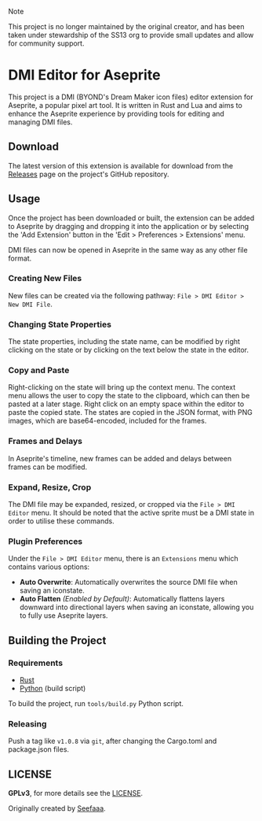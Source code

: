 > [!NOTE]
> This project is no longer maintained by the original creator, and has been taken under stewardship of the SS13 org to provide small updates and allow for community support.

# DMI Editor for Aseprite

This project is a DMI (BYOND's Dream Maker icon files) editor extension for Aseprite, a popular pixel art tool. It is written in Rust and Lua and aims to enhance the Aseprite experience by providing tools for editing and managing DMI files.

## Download

The latest version of this extension is available for download from the [Releases](https://github.com/spacestation13/aseprite-dmi/releases) page on the project's GitHub repository.

## Usage

Once the project has been downloaded or built, the extension can be added to Aseprite by dragging and dropping it into the application or by selecting the 'Add Extension' button in the 'Edit > Preferences > Extensions' menu.

DMI files can now be opened in Aseprite in the same way as any other file format.

### Creating New Files

New files can be created via the following pathway: `File > DMI Editor > New DMI File`.

### Changing State Properties

The state properties, including the state name, can be modified by right clicking on the state or by clicking on the text below the state in the editor.

### Copy and Paste

Right-clicking on the state will bring up the context menu. The context menu allows the user to copy the state to the clipboard, which can then be pasted at a later stage. Right click on an empty space within the editor to paste the copied state. The states are copied in the JSON format, with PNG images, which are base64-encoded, included for the frames.

### Frames and Delays

In Aseprite's timeline, new frames can be added and delays between frames can be modified.

### Expand, Resize, Crop

The DMI file may be expanded, resized, or cropped via the `File > DMI Editor` menu. It should be noted that the active sprite must be a DMI state in order to utilise these commands.

### Plugin Preferences
Under the `File > DMI Editor` menu, there is an `Extensions` menu which contains various options:

- **Auto Overwrite**: Automatically overwrites the source DMI file when saving an iconstate.
- **Auto Flatten** *(Enabled by Default)*: Automatically flattens layers downward into directional layers when saving an iconstate, allowing you to fully use Aseprite layers.

## Building the Project

### Requirements

- [Rust](https://www.rust-lang.org/)
- [Python](https://www.python.org/) (build script)

To build the project, run `tools/build.py` Python script.

### Releasing

Push a tag like `v1.0.8` via `git`, after changing the Cargo.toml and package.json files.

## LICENSE

**GPLv3**, for more details see the [LICENSE](./LICENSE).

Originally created by [Seefaaa](https://github.com/Seefaaa).
